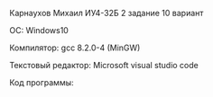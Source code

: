 Карнаухов Михаил ИУ4-32Б 2 задание 10 вариант

ОС: Windows10

Компилятор: gcc 8.2.0-4 (MinGW)

Текстовый редактор: Microsoft visual studio code

Код программы: 

